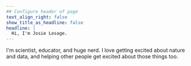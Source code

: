 ```yaml
---
## Configure header of page
text_align_right: false
show_title_as_headline: false
headline: |
  Hi, I'm Josie Lesage.
---
```


<!-- this is a subheadline -->

I'm scientist, educator, and huge nerd. I love getting excited about nature and data, and helping other people get excited about those things too. 
